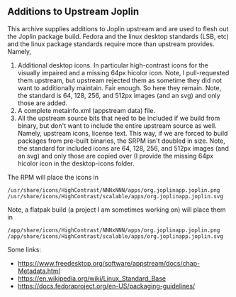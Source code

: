 ## Additions to Upstream Joplin

This archive supplies additions to Joplin upstream and are used to flesh out
the Joplin package build. Fedora and the linux desktop standards (LSB, etc) and the linux package standards require more than upstream provides. Namely,

1. Additional desktop icons. In particular high-contrast icons for the visually
   impaired and a missing 64px hicolor icon. Note, I pull-requested them
   upstream, but upstream rejected them as sometime they did not want to
   additionally maintain. Fair enough. So here they remain. Note, the standard is
   64, 128, 256, and 512px images (and an svg) and only those are added.
2. A complete metainfo.xml (appstream data) file.
3. All the upstream source bits that need to be included if we build from
   binary, but don't want to include the entire upstream source as well.
   Namely, upstream icons, license text. This way, if we are forced to build
   packages from pre-built binaries, the SRPM isn't doubled in size. Note, the
   standard for included icons are 64, 128, 256, and 512px images (and an svg)
   and only those are copied over (I provide the missing 64px hicolor icon in the
   desktop-icons folder.


The RPM will place the icons in
```
/usr/share/icons/HighContrast/NNNxNNN/apps/org.joplinapp.joplin.png
/usr/share/icons/HighContrast/scalable/apps/org.joplinapp.joplin.svg
```

Note, a flatpak build (a project I am sometimes working on) will place them in
```
/app/share/icons/HighContrast/NNNxNNN/apps/org.joplinapp.joplin.png
/app/share/icons/HighContrast/scalable/apps/org.joplinapp.joplin.svg
```


Some links:

* https://www.freedesktop.org/software/appstream/docs/chap-Metadata.html
* https://en.wikipedia.org/wiki/Linux_Standard_Base
* https://docs.fedoraproject.org/en-US/packaging-guidelines/

